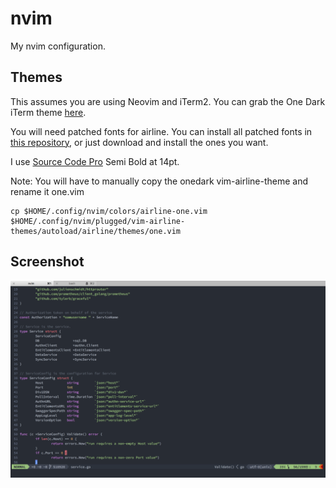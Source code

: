 # nvim
My nvim configuration. 

## Themes
This assumes you are using Neovim and iTerm2. You can grab the One Dark iTerm theme [here](https://github.com/anunez/one-dark-iterm).

You will need patched fonts for airline. You can install all patched fonts in [this repository](https://github.com/powerline/fonts), or just download and install the ones you want.

I use [Source Code Pro](https://github.com/adobe-fonts/source-code-pro) Semi Bold at 14pt. 

Note: You will have to manually copy the onedark vim-airline-theme and rename it one.vim
```
cp $HOME/.config/nvim/colors/airline-one.vim $HOME/.config/nvim/plugged/vim-airline-themes/autoload/airline/themes/one.vim
```

## Screenshot
![Screenshot](/Screen%20Shot%202016-08-13%20at%2010.58.41%20PM.png?raw=true "Screenshot")
